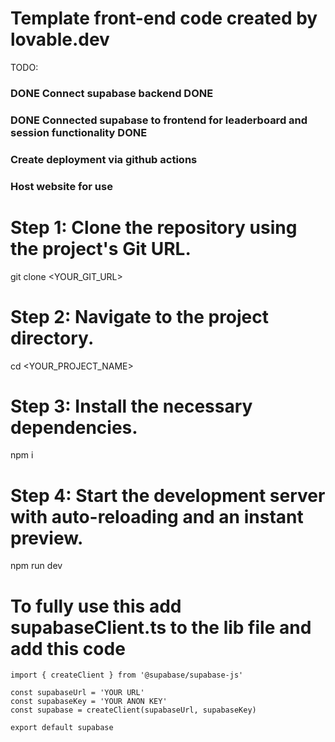 # Template front-end code created by lovable.dev
TODO:
### DONE Connect supabase backend DONE
### DONE Connected supabase to frontend for leaderboard and session functionality DONE
### Create deployment via github actions
### Host website for use


# Step 1: Clone the repository using the project's Git URL.
git clone <YOUR_GIT_URL>

# Step 2: Navigate to the project directory.
cd <YOUR_PROJECT_NAME>

# Step 3: Install the necessary dependencies.
npm i

# Step 4: Start the development server with auto-reloading and an instant preview.
npm run dev

# To fully use this add supabaseClient.ts to the lib file and add this code
```
import { createClient } from '@supabase/supabase-js'

const supabaseUrl = 'YOUR URL'
const supabaseKey = 'YOUR ANON KEY'
const supabase = createClient(supabaseUrl, supabaseKey)

export default supabase
```